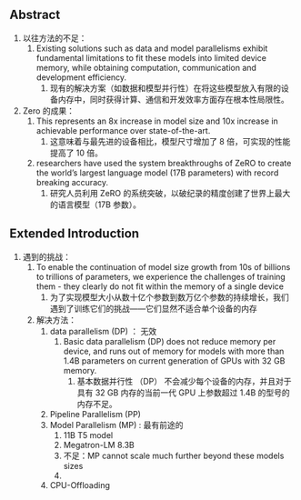 ## Abstract
1. 以往方法的不足：
	1. Existing solutions such as data and model parallelisms exhibit fundamental limitations to fit these models into limited device memory, while obtaining computation, communication and development efficiency.
		1. 现有的解决方案（如数据和模型并行性）在将这些模型放入有限的设备内存中，同时获得计算、通信和开发效率方面存在根本性局限性。
2. Zero 的成果：
	1. This represents an 8x increase in model size and 10x increase in achievable performance over state-of-the-art.
		1. 这意味着与最先进的设备相比，模型尺寸增加了 8 倍，可实现的性能提高了 10 倍。
	2. researchers have used the system breakthroughs of ZeRO to create the world’s largest language model (17B parameters) with record breaking accuracy.
		1. 研究人员利用 ZeRO 的系统突破，以破纪录的精度创建了世界上最大的语言模型（17B 参数）。


## Extended Introduction
1. 遇到的挑战：
	1. To enable the continuation of model size growth from 10s of billions to trillions of parameters, we experience the challenges of training them - they clearly do not fit within the memory of a single device
		1. 为了实现模型大小从数十亿个参数到数万亿个参数的持续增长，我们遇到了训练它们的挑战——它们显然不适合单个设备的内存
	2. 解决方法：
		1. data parallelism (DP) ： 无效
			1. Basic data parallelism (DP) does not reduce memory per device, and runs out of memory for models with more than 1.4B parameters on current generation of GPUs with 32 GB memory.
				1. 基本数据并行性 （DP） 不会减少每个设备的内存，并且对于具有 32 GB 内存的当前一代 GPU 上参数超过 1.4B 的型号的内存不足。
		2. Pipeline Parallelism (PP)
		3. Model Parallelism (MP) : 最有前途的
			1. 11B T5 model
			2. Megatron-LM 8.3B
			3. 不足：MP cannot scale much further beyond these models sizes
			4. 
		4. CPU-Offloading